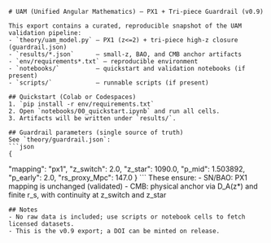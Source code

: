     # UAM (Unified Angular Mathematics) – PX1 + Tri-piece Guardrail (v0.9)

    This export contains a curated, reproducible snapshot of the UAM validation pipeline:
    - `theory/uam_model.py` – PX1 (z<=2) + tri-piece high-z closure (guardrail.json)
    - `results/*.json`      – small-z, BAO, and CMB anchor artifacts
    - `env/requirements*.txt` – reproducible environment
    - `notebooks/`          – quickstart and validation notebooks (if present)
    - `scripts/`            – runnable scripts (if present)

    ## Quickstart (Colab or Codespaces)
    1. `pip install -r env/requirements.txt`
    2. Open `notebooks/00_quickstart.ipynb` and run all cells.
    3. Artifacts will be written under `results/`.

    ## Guardrail parameters (single source of truth)
    See `theory/guardrail.json`:
    ```json
    {
  "mapping": "px1",
  "z_switch": 2.0,
  "z_star": 1090.0,
  "p_mid": 1.503892,
  "p_early": 2.0,
  "rs_proxy_Mpc": 147.0
}
    ```
    These ensure:
    - SN/BAO: PX1 mapping is unchanged (validated)
    - CMB: physical anchor via D_A(z*) and finite r_s, with continuity at z_switch and z_star

    ## Notes
    - No raw data is included; use scripts or notebook cells to fetch licensed datasets.
    - This is the v0.9 export; a DOI can be minted on release.
